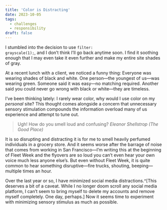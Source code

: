 ```yaml
---
title: 'Color is Distracting'
date: 2023-10-05
tags: 
  - challenges
  - responsibility
draft: false
---
```


I stumbled into the decision to use <code>filter: grayscale(1);</code>, and I don’t think I’ll go back anytime soon. I find it soothing enough that I may even take it even further and make my entire site shades of gray.

<!-- excerpt -->

At a recent lunch with a client, we noticed a funny thing: Everyone was wearing shades of black and white. One person—the youngest of us—was wearing green. Someone said it was easy—no matching required. Another said you could never go wrong with black or white—they are timeless.

I’ve been thinking lately: I rarely wear color, why would I use color on my *personal* site? This thought comes alongside a concern that unnecessary sensory stimulation compounds the information overload many of us experience and attempt to tune out.

> Ugh! How do you smell loud and confusing?
<cite>Eleanor Shellstrop (The Good Place)</cite>

It is so disrupting and distracting it is for me to smell heavily perfumed individuals in a grocery store. And it seems worse after the barrage of noise that comes from working in San Francisco—I’m writing this at the beginning of Fleet Week and the flyovers are so loud you can’t even hear your own voice much less anyone else’s. But even without Fleet Week, it is quite common to hear something disruptive—fire trucks, shouting, beeping—multiple times an hour.

Over the last year or so, I have minimized social media distractions.^[This deserves a bit of a caveat. While I no longer doom scroll any social media platform, I can’t seem to bring myself to delete my accounts and remove myself completely. One day, perhaps.] Now it seems time to experiment with minimizing sensory stimulus as much as possible.
